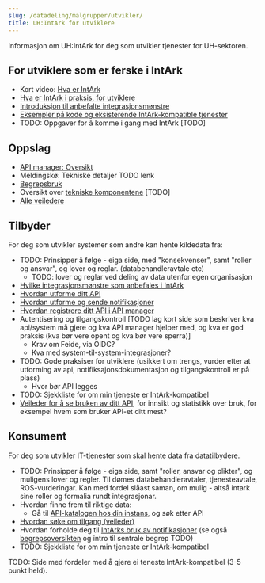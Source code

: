 ```yaml
---
slug: /datadeling/malgrupper/utvikler/
title: UH:IntArk for utviklere
---
```


Informasjon om UH:IntArk for deg som utvikler tjenester for UH-sektoren.



<div class="vrtx-row">
 <div class="vrtx-box">
<h2>For utviklere som er ferske i IntArk</h2> <div class="vrtx-box-content">
<ul>
<li class="elm-has-own-text">Kort video: <a href="/docs/datadeling/hva-er/">Hva er IntArk</a></li>
<li class="elm-has-own-text"><a href="/docs/datadeling/malgrupper/utvikler/intro">Hva er IntArk i praksis, for utviklere</a></li>
<li class="elm-has-own-text"><a href="/docs/datadeling/god-praksis/integrasjonsmonster">Introduksjon til anbefalte integrasjonsmønstre</a></li>
<li class="elm-has-own-text"><a href="/docs/datadeling/kode">Eksempler på kode og eksisterende IntArk-kompatible tjenester</a></li>
<li class="elm-has-own-text">TODO: Oppgaver for å komme i gang med IntArk [TODO]</li>
</ul>

</div>
 </div>
 <div class="vrtx-box">
<h2>Oppslag</h2> <div class="vrtx-box-content">
<ul>
<li><a href="/docs/datadeling/teknisk-plattform/oversikt">API manager: Oversikt</a></li>
<li>Meldingskø: Tekniske detaljer TODO lenk</li>
<li><a href="/docs/datadeling/begreper/">Begrepsbruk</a></li>
<li class="elm-has-own-text">Oversikt over <a href="/docs/datadeling/teknisk-plattform/">tekniske komponentene</a> [TODO]</li>
<li class="elm-has-own-text"><a href="/docs/datadeling/veiledere">Alle veiledere</a></li>
</ul>

</div>
 </div>
</div>

<div class="vrtx-row">
 <div class="vrtx-box">
<h2>Tilbyder</h2> <div class="vrtx-box-content">
<p>For deg som utvikler systemer som andre kan hente kildedata fra:</p>
<ul>
<li>TODO: Prinsipper å følge - eiga side, med "konsekvenser", samt "roller og ansvar", og lover og reglar. (databehandleravtale etc)
		<ul>
<li>TODO: lover og reglar ved deling av data utenfor egen organisasjon</li>
</ul>
</li>
<li><a href="/docs/datadeling/god-praksis/integrasjonsmonster">Hvilke integrasjonsmønstre som anbefales i IntArk</a></li>
<li><a href="/docs/datadeling/god-praksis/api-design">Hvordan utforme ditt API</a></li>
<li><a href="/docs/datadeling/god-praksis/notifikasjonsdesign">Hvordan utforme og sende notifikasjoner</a></li>
<li><a href="/docs/datadeling/veiledere/api-manager/api-manager-registrere-enkelt-api">Hvordan registrere ditt API i API manager</a></li>
<li>Autentisering og tilgangskontroll [TODO lag kort side som beskriver kva api/system må gjere og kva API manager hjelper med, og kva er god praksis (kva bør vere opent og kva bør vere sperra)]
		<ul>
<li>Krav om Feide, via OIDC?</li>
<li>Kva med system-til-system-integrasjoner?</li>
</ul>
</li>
<li>TODO: Gode praksiser for utviklere (usikkert om trengs, vurder etter at utforming av api, notifiksajonsdokumentasjon og tilgangskontroll er på plass)
		<ul>
<li>Hvor bør API legges</li>
</ul>
</li>
<li>TODO: Sjekkliste for om min tjeneste er IntArk-kompatibel</li>
<li><a href="/docs/datadeling/veiledere/api-manager/se-bruk-av-api">Veileder for å se bruken av ditt API</a>, for innsikt og statistikk over bruk, for eksempel hvem som bruker API-et ditt mest?</li>
</ul>

</div>
 </div>
 <div class="vrtx-box">
<h2>Konsument</h2> <div class="vrtx-box-content">
<p>For deg som utvikler IT-tjenester som skal hente data fra datatilbydere.</p>
<ul>
<li>TODO: Prinsipper å følge - eiga side, samt "roller, ansvar og plikter", og muligens lover og regler. Til dømes databehandleravtaler, tjenesteavtale, ROS-vurderingar. Kan med fordel slåast saman, om mulig - altså intark sine roller og formalia rundt integrasjonar.</li>
<li>Hvordan finne frem til riktige data:
		<ul>
<li>Gå til <a href="/docs/datadeling/teknisk-plattform/oversikt">API-katalogen hos din instans</a>, og søk etter API</li>
</ul>
</li>
<li><a href="/docs/datadeling/veiledere/api-manager/api-manager-be-om-tilgang">Hvordan søke om tilgang (veileder)</a></li>
<li>Hvordan forholde deg til <a href="/docs/datadeling/god-praksis/notifikasjonsdesign">IntArks bruk av notifikasjoner</a> (se også <a href="/docs/datadeling/begreper">begrepsoversikten</a> og intro til sentrale begrep TODO)</li>
<li>TODO: Sjekkliste for om min tjeneste er IntArk-kompatibel</li>
</ul>
<p>TODO: Side med fordeler med å gjere ei teneste IntArk-kompatibel (3-5 punkt held).</p>

</div>
 </div>
</div>

